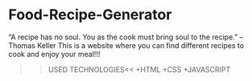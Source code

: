 # Food-Recipe-Generator
“A recipe has no soul. You as the cook must bring soul to the recipe.” – Thomas Keller
This is a website where you can find different recipes to cook and enjoy your meal!!!
>>USED TECHNOLOGIES<<
+HTML
+CSS
+JAVASCRIPT
